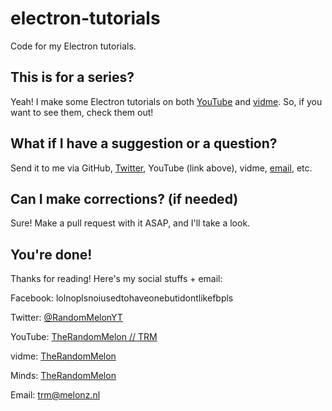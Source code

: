 # electron-tutorials
Code for my Electron tutorials.

## This is for a series?
Yeah! I make some Electron tutorials on both [YouTube](https://www.youtube.com/TheRandomMelonYT?sub_confirmation=1) and [vidme](https://vid.me/TheRandomMelon). So, if you want to see them, check them out!

## What if I have a suggestion or a question?
Send it to me via GitHub, [Twitter](https://twitter.com/RandomMelonYT), YouTube (link above), vidme, [email](mailto:trm@melonz.nl), etc.

## Can I make corrections? (if needed)
Sure! Make a pull request with it ASAP, and I'll take a look.

## You're done!
Thanks for reading! Here's my social stuffs + email:

Facebook: lolnoplsnoiusedtohaveonebutidontlikefbpls

Twitter: [@RandomMelonYT](https://twitter.com/RandomMelonYT)

YouTube: [TheRandomMelon // TRM](https://www.youtube.com/TheRandomMelonYT?sub_confirmation=1)

vidme: [TheRandomMelon](https://vid.me/TheRandomMelon)

Minds: [TheRandomMelon](https://minds.com/TheRandomMelon)

Email: [trm@melonz.nl](mailto:trm@melonz.nl)


